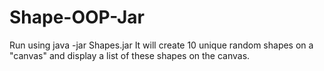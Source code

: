 # Shape-OOP-Jar
Run using java -jar Shapes.jar
It will create 10 unique random shapes on a "canvas" and display a list of these shapes on the canvas.

